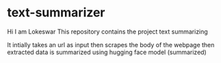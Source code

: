 # text-summarizer
Hi I am Lokeswar 
This repository contains the project text summarizing 

It intially takes an url as input then scrapes the body of the webpage then
extracted data is summarized using hugging face model (summarized)

